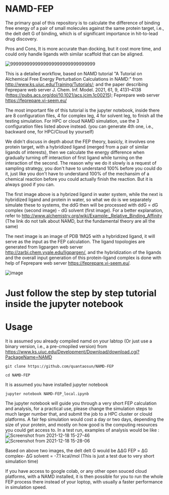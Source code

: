 # NAMD-FEP

The primary goal of this repository is to calculate the difference of binding free energy of a pair of small molecules against the same protein target, i.e., the delt delt G of binding, which is of significant importance in hit-to-lead drug discovery.

 Pros and Cons, It is more accurate than docking, but it cost more time, and could only handle ligands with similar scaffold that can be aligned.

![9999999999999999999999999999999](https://user-images.githubusercontent.com/75652473/146633817-a19cd8fc-3355-44c1-a50d-98c1e22caaaf.png)


This is a detailed workflow, based on NAMD tutorial "A Tutorial on Alchemical Free Energy Perturbation Calculations in NAMD:" from http://www.ks.uiuc.edu/Training/Tutorials/; and the paper describing Feprepare web server  J. Chem. Inf. Model. 2021, 61, 9, 4131–4138 (https://pubs.acs.org/doi/10.1021/acs.jcim.1c00215);
Feprepare web server https://feprepare.vi-seem.eu/


The most important file of this tutorial is the jupyter notebook, inside there are 8 configuration files, 4 for complex leg, 4 for solvent leg, to finish all the testing simulation. For HPC or cloud NAMD simulation, use the 3 configuration files listed above instead. (you can generate 4th one, i.e., backward one, for HPC/Cloud by yourself)

We didn't discuss in depth about the FEP theory, basicly, it involves one protein target, with a hybridized ligand (merged from a pair of similar ligands of interests), then we calculate the energy difference when gradually turning off interaction of first ligand while turning on the interaction of the second. The reason why we do it slowly is a request of sampling strategy, you don't have to understand 100% before you could do it, just like you don't have to understand 100% of the mechansim of a chemical reaction before you could actually finish the reaction. But it is always good if you can. 

The first image above is a hybrized ligand in water system, while the next is hybridized ligand and protein in water, so what we do is we separately simulate these to systems, the ddG then will be processed with ddG = dG complex (second image) - dG solvent (first image). For a better explanation, refer to http://www.alchemistry.org/wiki/Example:_Relative_Binding_Affinity (The link do not talk about NAMD, but the fundamental theory are all the same)

The next image is an image of PDB 1MQ5 with a hybridized ligand, it will serve as the input as the FEP calculation. The ligand topologies are generated from ligpargen web server http://zarbi.chem.yyale.edu/ligpargen/, and the hybridization of the ligands and the overall input generation of this protein-ligand complex is done with help of Feprepare web server https://feprepare.vi-seem.eu/.

![image](https://user-images.githubusercontent.com/75652473/146633202-94569a82-c2cf-457a-95c0-754dfee4d7ae.png)


# Just follow the step by step tutorial inside the jupyter notebook

# Usage

It is assumed you already compiled namd on your labtop (Or just use a binary version, i.e., a pre-cmopiled version) from https://www.ks.uiuc.edu/Development/Download/download.cgi?PackageName=NAMD
```
git clone https://github.com/quantaosun/NAMD-FEP
```

```
cd NAMD-FEP
```
It is assumed you have installed jupyter notebook
```
jupyter notebook NAMD-FEP_local.ipynb
```
The jupyter notebook will guide you through a very short FEP calculation and analysis, for a practical use, please change the simulation steps to much larger number that, and submit the job to a HPC cluster or clould platforms. A fair fep simulation would cost a day or two days, depending the size of your protein, and mostly on how good is the computing resources you could get access to.
In a test run, examples of analysis would be like :
![Screenshot from 2021-12-18 15-27-46](https://user-images.githubusercontent.com/75652473/146633327-6e5e4e86-d76f-4758-aff3-78c31e51532d.png)
![Screenshot from 2021-12-18 15-28-06](https://user-images.githubusercontent.com/75652473/146633332-b4f62f43-5a55-493d-a0ee-0bf797862681.png)

Based on above two images, the delt delt G would be ΔΔG FEP = ΔG complex- ΔG solvent = -7.1 kcal/mol (This is just a test due to very short simulation time)

If you have access to google colab, or any other open souced cloud platforms, with a NAMD installed, it is then possible for you to run the whole FEP process there instead of your loptop, with usually a faster performance in simulation speed.
